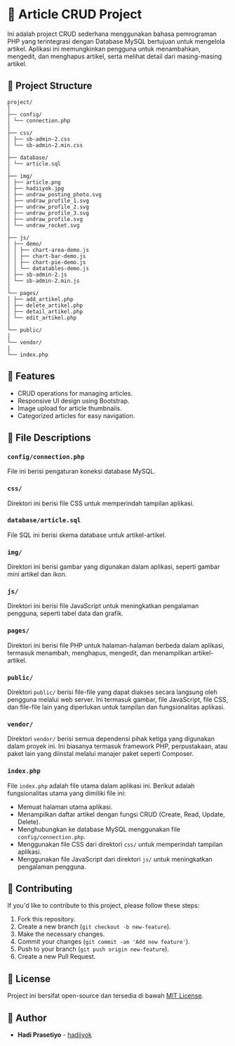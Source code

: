# 📰 Article CRUD Project

Ini adalah project CRUD sederhana menggunakan bahasa pemrograman PHP yang terintegrasi dengan Database MySQL bertujuan untuk mengelola artikel. Aplikasi ini memungkinkan pengguna untuk menambahkan, mengedit, dan menghapus artikel, serta melihat detail dari masing-masing artikel.

## 📝 Project Structure
```
project/
│
├── config/
│ └── connection.php
│
├── css/
│ ├── sb-admin-2.css
│ └── sb-admin-2.min.css
│
├── database/
│ └── article.sql
│
├── img/
│ ├── article.png
│ ├── hadiiyok.jpg
│ ├── undraw_posting_photo.svg
│ ├── undraw_profile_1.svg
│ ├── undraw_profile_2.svg
│ ├── undraw_profile_3.svg
│ ├── undraw_profile.svg
│ └── undraw_rocket.svg
│
├── js/
│ ├── demo/
│ │ ├── chart-area-demo.js
│ │ ├── chart-bar-demo.js
│ │ ├── chart-pie-demo.js
│ │ └── datatables-demo.js
│ ├── sb-admin-2.js
│ └── sb-admin-2.min.js
│
└── pages/
│ ├── add_artikel.php
│ ├── delete_artikel.php
│ ├── detail_artikel.php
│ └── edit_artikel.php
│
└── public/
│
└── vendor/
│
└── index.php
```
## 🌟 Features

- CRUD operations for managing articles.
- Responsive UI design using Bootstrap.
- Image upload for article thumbnails.
- Categorized articles for easy navigation.

## 📂 File Descriptions

### `config/connection.php`
File ini berisi pengaturan koneksi database MySQL.
### `css/`
Direktori ini berisi file CSS untuk memperindah tampilan aplikasi.
### `database/article.sql`
File SQL ini berisi skema database untuk artikel-artikel.
### `img/`
Direktori ini berisi gambar yang digunakan dalam aplikasi, seperti gambar mini artikel dan ikon.
### `js/`
Direktori ini berisi file JavaScript untuk meningkatkan pengalaman pengguna, seperti tabel data dan grafik.
### `pages/`
Direktori ini berisi file PHP untuk halaman-halaman berbeda dalam aplikasi, termasuk menambah, menghapus, mengedit, dan menampilkan artikel-artikel.
### `public/`
Direktori `public/` berisi file-file yang dapat diakses secara langsung oleh pengguna melalui web server. Ini termasuk gambar, file JavaScript, file CSS, dan file-file lain yang diperlukan untuk tampilan dan fungsionalitas aplikasi.
### `vendor/`
Direktori `vendor/` berisi semua dependensi pihak ketiga yang digunakan dalam proyek ini. Ini biasanya termasuk framework PHP, perpustakaan, atau paket lain yang diinstal melalui manajer paket seperti Composer.
### `index.php`
File `index.php` adalah file utama dalam aplikasi ini. Berikut adalah fungsionalitas utama yang dimiliki file ini:
- Memuat halaman utama aplikasi.
- Menampilkan daftar artikel dengan fungsi CRUD (Create, Read, Update, Delete).
- Menghubungkan ke database MySQL menggunakan file `config/connection.php`.
- Menggunakan file CSS dari direktori `css/` untuk memperindah tampilan aplikasi.
- Menggunakan file JavaScript dari direktori `js/` untuk meningkatkan pengalaman pengguna.

## 🤝 Contributing

If you'd like to contribute to this project, please follow these steps:
1. Fork this repository.
2. Create a new branch (`git checkout -b new-feature`).
3. Make the necessary changes.
4. Commit your changes (`git commit -am 'Add new feature'`).
5. Push to your branch (`git push origin new-feature`).
6. Create a new Pull Request.

## 📜 License 
Project ini bersifat open-source dan tersedia di bawah [MIT License](LICENSE).

## 👤 Author
- **Hadi Prasetiyo** - [hadiiyok](https://github.com/hadiprasetiyo)
